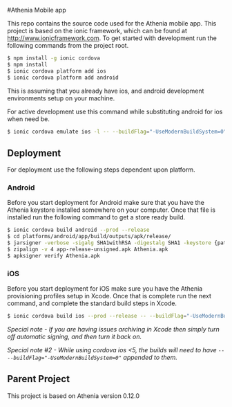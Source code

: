 #Athenia Mobile app

This repo contains the source code used for the Athenia mobile app. This project is based on the ionic framework, which can be found at http://www.ionicframework.com. To get started with development run the following commands from the project root.

```bash
$ npm install -g ionic cordova
$ npm install
$ ionic cordova platform add ios
$ ionic cordova platform add android
```

This is assuming that you already have ios, and android development environments setup on your machine.

For active development use this command while substituting android for ios when need be.
```bash
$ ionic cordova emulate ios -l -- --buildFlag="-UseModernBuildSystem=0"
```

## Deployment

For deployment use the following steps dependent upon platform.

### Android

Before you start deployment for Android make sure that you have the Athenia keystore installed somewhere on your computer. Once that file is installed run the following command to get a store ready build.

```bash
$ ionic cordova build android --prod --release
$ cd platforms/android/app/build/outputs/apk/release/
$ jarsigner -verbose -sigalg SHA1withRSA -digestalg SHA1 -keystore {path to keystore file} app-release-unsigned.apk {keystore alias}
$ zipalign -v 4 app-release-unsigned.apk Athenia.apk
$ apksigner verify Athenia.apk 
```

### iOS

Before you start deployment for iOS make sure you have the Athenia provisioning profiles setup in Xcode. Once that is complete run the next command, and complete the standard build steps in Xcode.

```bash
$ ionic cordova build ios --prod --release -- --buildFlag="-UseModernBuildSystem=0"
```

_Special note - If you are having issues archiving in Xcode then simply turn off automatic signing, and then turn it back on._ 

_Special note #2 - While using cordova ios <5, the builds will need to have `-- --buildFlag="-UseModernBuildSystem=0"` appended to them._

## Parent Project

This project is based on Athenia version 0.12.0

